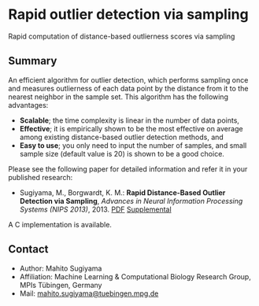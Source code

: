 Rapid outlier detection via sampling
=========================================================

Rapid computation of distance-based outlierness scores via sampling


Summary
-------

An efficient algorithm for outlier detection, which performs sampling once and measures outlierness of each data point by the distance from it to the nearest neighbor in the sample set.
This algorithm has the following advantages:

* **Scalable**; the time complexity is linear in the number of data points,
* **Effective**; it is empirically shown to be the most effective on average among existing distance-based outlier detection methods, and
* **Easy to use**; you only need to input the number of samples, and small sample size (default value is 20) is shown to be a good choice.

Please see the following paper for detailed information and refer it in your published research:

* Sugiyama, M., Borgwardt, K. M.: **Rapid Distance-Based Outlier Detection via Sampling**,
  *Advances in Neural Information Processing Systems (NIPS 2013)*, 2013.
  [PDF](http://media.nips.cc/nipsbooks/nipspapers/paper_files/nips26/296.pdf) [Supplemental](http://media.nips.cc/nipsbooks/nipspapers/paper_files/nips26/296.zip)


A C implementation is available.


Contact
-------

* Author: Mahito Sugiyama
* Affiliation: Machine Learning & Computational Biology Research Group, MPIs Tübingen, Germany
* Mail: mahito.sugiyama@tuebingen.mpg.de